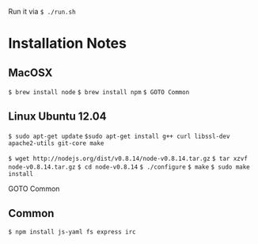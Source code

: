 Run it via
`$ ./run.sh`


# Installation Notes


## MacOSX

`$ brew install node`
`$ brew install npm`
`$ GOTO Common`

## Linux Ubuntu 12.04

`$ sudo apt-get update`
`$sudo apt-get install g++ curl libssl-dev apache2-utils git-core make`

`$ wget http://nodejs.org/dist/v0.8.14/node-v0.8.14.tar.gz`
`$ tar xzvf node-v0.8.14.tar.gz`
`$ cd node-v0.8.14`
`$ ./configure`
`$ make`
`$ sudo make install`

GOTO Common

## Common
`$ npm install js-yaml fs express irc`

